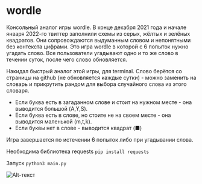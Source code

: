 # wordle
Консольный аналог игры wordle.
В конце декабря 2021 года и начале января 2022-го твиттер заполнили схемы из серых, жёлтых и зелёных квадратов. Они сопровождаются выдуманным словом и непонятными без контекста цифрами. Это игра wordle в которой с 6 попыток нужно угадать слово. Все пользователи угадывают одно и то же слово в течении суток, после чего слово обновляется.

Накидал быстрый аналог этой игры, для terminal. Слово берётся со страницы на github (не обновляется каждые сутки) - можно заменить на словарь и прикрутить рандом для выбора случайного слова из этого словаря. 

- Если буква есть в загаданном слове и стоит на нужном месте - она выводится большой (A,Y,S).
- Если буква есть в слове, но стоите не на своем месте - она выводится маленькой (m,t,k).
- Если буквы нет в слове - выводится квадрат (■)

Игра завершается по истечении 6 попыток либо при угадывании слова.

Необходима библиотека requests 
```pip install requests```

Запуск
```python3 main.py```

![Alt-текст](./screen.png "Скриншот игры")
